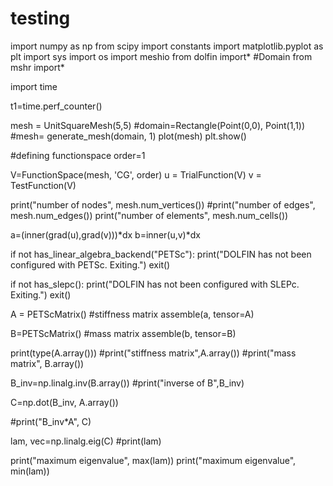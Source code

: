 # testing

import numpy as np
from scipy import constants 
import matplotlib.pyplot as plt
import sys
import os
import meshio
from dolfin import*
#Domain 
from mshr import*

import time

t1=time.perf_counter()


mesh = UnitSquareMesh(5,5)
#domain=Rectangle(Point(0,0), Point(1,1))
#mesh= generate_mesh(domain, 1)
plot(mesh)
plt.show()

#defining functionspace
order=1

V=FunctionSpace(mesh, 'CG', order)
u = TrialFunction(V)
v = TestFunction(V)


print("number of nodes", mesh.num_vertices())
#print("number of edges", mesh.num_edges())
print("number of elements", mesh.num_cells())

a=(inner(grad(u),grad(v)))*dx
b=inner(u,v)*dx

if not has_linear_algebra_backend("PETSc"):
    print("DOLFIN has not been configured with PETSc. Exiting.")
    exit()

if not has_slepc():
    print("DOLFIN has not been configured with SLEPc. Exiting.")
    exit()

A = PETScMatrix() #stiffness matrix
assemble(a, tensor=A)

B=PETScMatrix() #mass matrix
assemble(b, tensor=B)

print(type(A.array()))
#print("stiffness matrix",A.array())
#print("mass matrix", B.array())

B_inv=np.linalg.inv(B.array())
#print("inverse of B",B_inv)

C=np.dot(B_inv, A.array())

#print("B_inv*A", C)

lam, vec=np.linalg.eig(C)
#print(lam)

print("maximum eigenvalue", max(lam))
print("maximum eigenvalue", min(lam))


